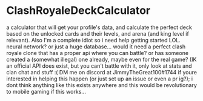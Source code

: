 # ClashRoyaleDeckCalculator
a calculator that will get your profile's data, and calculate the perfect deck based on the unlocked cards and their levels, and arena (and king level if relevant). 
Also I'm a complete idiot so i need help getting started LOL. neural network? or just a huge database... would it need a perfect clash royale clone that has a proper api where you can battle? or has someone created a (somewhat illegal) one already, maybe even for the real game? (IK an official API does exist, but you can't battle with it, only look at stats and clan chat and stuff :(
DM me on discord at JimmyTheGreat100#1744 if youre interested in helping this happen (or just set up an issue or even a pr ig?); i dont think anything like this exists anywhere and this would be revolutionary to mobile gaming if this works...
